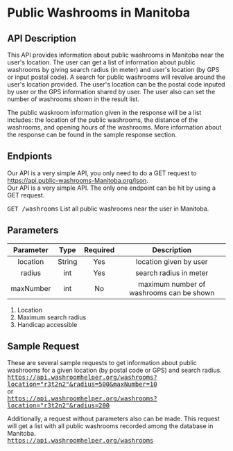 # Public Washrooms in Manitoba

## API Description 
  This API provides information about public washrooms in Manitoba near the user's location. The user can get a list of information about public washrooms by giving search radius (in meter) and user's location (by GPS or input postal code). A search for public washrooms will revolve around the user's location provided. The user's location can be the postal code inputed by user or the GPS information shared by user. The user also can set the number of washrooms shown in the result list.  
  
  The public waskroom information given in the response will be a list includes: the location of the public washrooms, the distance of the washrooms, and opening hours of the washrooms. More information about the response can be found in the sample response section.  
  
## Endpionts
  Our API is a very simple API, you only need to do a GET request to https://api.public-washrooms-Manitoba.org/json.  
  Our API is a very simple API. The only one endpoint can be hit by using a GET request.  
    
  <kbd>GET /washrooms</kbd> List all public washrooms near the user in Manitoba.
 
## Parameters
| Parameter | Type   | Required | Description |
| :-------: | :--:   | :------: | :---------: |
| location  | String | Yes      | location given by user |
| radius    | int    | Yes      | search radius in meter |
| maxNumber | int    | No       | maximum number of washrooms can be shown |

1. Location
2. Maximum search radius
3. Handicap accessible

## Sample Request
These are several sample requests to get information about public washrooms for a given location (by postal code or GPS) and search radius.  
<kbd>https://api.washroomhelper.org/washrooms?location="r3t2n2"&radius=500&maxNumber=10</kbd>  
or  
<kbd>https://api.washroomhelper.org/washrooms?location="r3t2n2"&radius=200</kbd>
  
Additionally, a request without parameters also can be made. This request will get a list with all public washrooms recorded among the database in Manitoba.  
<kbd>https://api.washroomhelper.org/washrooms</kbd>  




  
  
